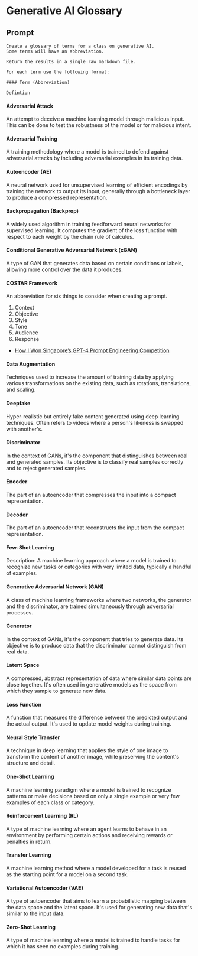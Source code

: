 # Generative AI Glossary

## Prompt

```linenums="0"
Create a glossary of terms for a class on generative AI.
Some terms will have an abbreviation.

Return the results in a single raw markdown file.

For each term use the following format:

#### Term (Abbreviation)

Defintion

```

#### Adversarial Attack

An attempt to deceive a machine learning model through malicious input. This can be done to test the robustness of the model or for malicious intent.

#### Adversarial Training

A training methodology where a model is trained to defend against adversarial attacks by including adversarial examples in its training data.

#### Autoencoder (AE)

A neural network used for unsupervised learning of efficient encodings by training the network to output its input, generally through a bottleneck layer to produce a compressed representation.

#### Backpropagation (Backprop)

A widely used algorithm in training feedforward neural networks for supervised learning. It computes the gradient of the loss function with respect to each weight by the chain rule of calculus.

#### Conditional Generative Adversarial Network (cGAN)

A type of GAN that generates data based on certain conditions or labels, allowing more control over the data it produces.

#### COSTAR Framework

An abbreviation for six things to consider when creating a prompt.

1. Context
2. Objective
3. Style
4. Tone
5. Audience
6. Response

* [How I Won Singapore’s GPT-4 Prompt Engineering Competition](https://towardsdatascience.com/how-i-won-singapores-gpt-4-prompt-engineering-competition-34c195a93d41#10b2)


#### Data Augmentation

Techniques used to increase the amount of training data by applying various transformations on the existing data, such as rotations, translations, and scaling.


#### Deepfake

Hyper-realistic but entirely fake content generated using deep learning techniques. Often refers to videos where a person's likeness is swapped with another's.


#### Discriminator

In the context of GANs, it's the component that distinguishes between real and generated samples. Its objective is to classify real samples correctly and to reject generated samples.


#### Encoder

The part of an autoencoder that compresses the input into a compact representation.


#### Decoder

The part of an autoencoder that reconstructs the input from the compact representation.


#### Few-Shot Learning

Description: A machine learning approach where a model is trained to recognize new tasks or categories with very limited data, typically a handful of examples.

#### Generative Adversarial Network (GAN)

A class of machine learning frameworks where two networks, the generator and the discriminator, are trained simultaneously through adversarial processes.


#### Generator

In the context of GANs, it's the component that tries to generate data. Its objective is to produce data that the discriminator cannot distinguish from real data.


#### Latent Space

A compressed, abstract representation of data where similar data points are close together. It's often used in generative models as the space from which they sample to generate new data.


#### Loss Function

A function that measures the difference between the predicted output and the actual output. It's used to update model weights during training.


#### Neural Style Transfer

A technique in deep learning that applies the style of one image to transform the content of another image, while preserving the content's structure and detail.

#### One-Shot Learning

A machine learning paradigm where a model is trained to recognize patterns or make decisions based on only a single example or very few examples of each class or category.


#### Reinforcement Learning (RL)

A type of machine learning where an agent learns to behave in an environment by performing certain actions and receiving rewards or penalties in return.


#### Transfer Learning

A machine learning method where a model developed for a task is reused as the starting point for a model on a second task.


#### Variational Autoencoder (VAE)

A type of autoencoder that aims to learn a probabilistic mapping between the data space and the latent space. It's used for generating new data that's similar to the input data.


#### Zero-Shot Learning

A type of machine learning where a model is trained to handle tasks for which it has seen no examples during training.

